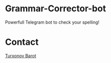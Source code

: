 # Grammar-Corrector-bot
Powerfull Telegram bot to check your spelling!


# Contact
<a href="https://t.me/ai_junior" target="_blank">Turxonov Barot</a>
